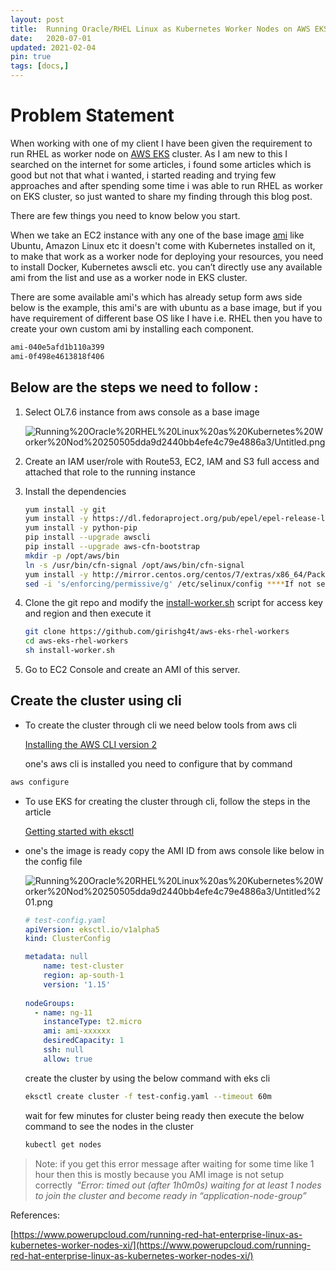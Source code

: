 ```yaml
---
layout: post
title:  Running Oracle/RHEL Linux as Kubernetes Worker Nodes on AWS EKS cluster
date:   2020-07-01
updated: 2021-02-04
pin: true
tags: [docs,]
---
```

# Problem Statement

When working with one of my client I have been given the requirement to run RHEL as worker node on [AWS EKS](https://docs.aws.amazon.com/eks/latest/userguide/clusters.html) cluster. As I am new to this I searched on the internet for some articles, i found some articles which is good but not that what i wanted, i started reading and trying few approaches and after spending some time i was able to run RHEL as worker on EKS cluster, so just wanted to share my finding through this blog post.

There are few things you need to know below you start.

When we take an EC2 instance with any one of the base image [ami](https://docs.aws.amazon.com/AWSEC2/latest/UserGuide/AMIs.html) like Ubuntu, Amazon Linux etc it doesn't come with Kubernetes installed on it, to make that work as a worker node for deploying your resources, you need to install Docker, Kubernetes awscli etc. you can’t directly use any available ami from the list and use as a worker node in EKS cluster.

There are some available ami's which has already setup form aws side below is the example, this ami's are with ubuntu as a base image, but if you have requirement of different base OS like I have i.e. RHEL then you have to create your own custom ami by installing each component.

```bash
ami-040e5afd1b110a399
ami-0f498e4613818f406
```

## **Below are the steps we need to follow :**

1. Select OL7.6 instance from aws console as a base image

    ![Running%20Oracle%20RHEL%20Linux%20as%20Kubernetes%20Worker%20Nod%20250505dda9d2440bb4efe4c79e4886a3/Untitled.png](Running%20Oracle%20RHEL%20Linux%20as%20Kubernetes%20Worker%20Nod%20250505dda9d2440bb4efe4c79e4886a3/Untitled.png)

2. Create an IAM user/role with Route53, EC2, IAM and S3 full access and attached that role to the running instance
3. Install the dependencies

    ```bash
    yum install -y git
    yum install -y https://dl.fedoraproject.org/pub/epel/epel-release-latest-7.noarch.rpm
    yum install -y python-pip
    pip install --upgrade awscli
    pip install --upgrade aws-cfn-bootstrap
    mkdir -p /opt/aws/bin
    ln -s /usr/bin/cfn-signal /opt/aws/bin/cfn-signal
    yum install -y http://mirror.centos.org/centos/7/extras/x86_64/Packages/container-selinux-2.107-3.el7.noarch.rpm ****can be replaced with the version required by docker****
    sed -i 's/enforcing/permissive/g' /etc/selinux/config ****If not set to permissive, the docker containers will not be able to provision and throw Permission Denied Error**
    ```

4. Clone the git repo and modify the [install-worker.sh](http://install-worker.sh/) script for access key and region and then execute it

    ```bash
    git clone https://github.com/girishg4t/aws-eks-rhel-workers
    cd aws-eks-rhel-workers
    sh install-worker.sh
    ```

5. Go to EC2 Console and create an AMI of this server.

## **Create the cluster using cli**

- To create the cluster through cli we need below tools from aws cli

    [Installing the AWS CLI version 2](https://docs.aws.amazon.com/cli/latest/userguide/install-cliv2.html)

     one's aws cli is installed you need to configure that by command

```bash
aws configure
```

- To use EKS for creating the cluster through cli, follow the steps in the article

    [Getting started with eksctl](https://docs.aws.amazon.com/eks/latest/userguide/getting-started-eksctl.html)

- one's the image is ready copy the AMI ID from aws console like below in the config file

    ![Running%20Oracle%20RHEL%20Linux%20as%20Kubernetes%20Worker%20Nod%20250505dda9d2440bb4efe4c79e4886a3/Untitled%201.png](Running%20Oracle%20RHEL%20Linux%20as%20Kubernetes%20Worker%20Nod%20250505dda9d2440bb4efe4c79e4886a3/Untitled%201.png)

    ```yaml
    # test-config.yaml
    apiVersion: eksctl.io/v1alpha5
    kind: ClusterConfig

    metadata: null
        name: test-cluster
        region: ap-south-1
        version: '1.15'
        
    nodeGroups:
      - name: ng-11
        instanceType: t2.micro
        ami: ami-xxxxxx
        desiredCapacity: 1
        ssh: null
        allow: true
    ```

    create the cluster by using the below command with eks cli

    ```bash
    eksctl create cluster -f test-config.yaml --timeout 60m
    ```

    wait for few minutes for cluster being ready then execute the below command to see the nodes in the cluster

    ```bash
    kubectl get nodes
    ```

> Note: if you get this error message after waiting for some time like 1 hour then this is mostly because you AMI image is not setup correctly 
“*Error: timed out (after 1h0m0s) waiting for at least 1 nodes to join the cluster and become ready in “application-node-group”*

References:

[https://www.powerupcloud.com/running-red-hat-enterprise-linux-as-kubernetes-worker-nodes-xi/](https://www.powerupcloud.com/running-red-hat-enterprise-linux-as-kubernetes-worker-nodes-xi/)